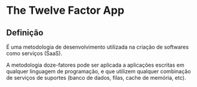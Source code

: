 # The Twelve Factor App

## Definição

É uma metodologia de desenvolvimento utilizada na criação de softwares como serviços (SaaS).

A metodologia doze-fatores pode ser aplicada a aplicações escritas em qualquer linguagem de programação, e que utilizem qualquer combinação de serviços de suportes (banco de dados, filas, cache de memória, etc).
